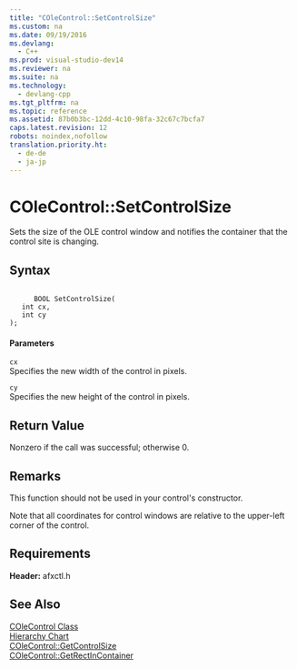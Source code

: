 ```yaml
---
title: "COleControl::SetControlSize"
ms.custom: na
ms.date: 09/19/2016
ms.devlang: 
  - C++
ms.prod: visual-studio-dev14
ms.reviewer: na
ms.suite: na
ms.technology: 
  - devlang-cpp
ms.tgt_pltfrm: na
ms.topic: reference
ms.assetid: 87b0b3bc-12dd-4c10-98fa-32c67c7bcfa7
caps.latest.revision: 12
robots: noindex,nofollow
translation.priority.ht: 
  - de-de
  - ja-jp
---
```

# COleControl::SetControlSize
Sets the size of the OLE control window and notifies the container that the control site is changing.  
  
## Syntax  
  
```  
  
      BOOL SetControlSize(  
   int cx,  
   int cy   
);  
```  
  
#### Parameters  
 `cx`  
 Specifies the new width of the control in pixels.  
  
 `cy`  
 Specifies the new height of the control in pixels.  
  
## Return Value  
 Nonzero if the call was successful; otherwise 0.  
  
## Remarks  
 This function should not be used in your control's constructor.  
  
 Note that all coordinates for control windows are relative to the upper-left corner of the control.  
  
## Requirements  
 **Header:** afxctl.h  
  
## See Also  
 [COleControl Class](../vs140/COleControl-Class.md)   
 [Hierarchy Chart](../vs140/Hierarchy-Chart.md)   
 [COleControl::GetControlSize](../vs140/COleControl--GetControlSize.md)   
 [COleControl::GetRectInContainer](../vs140/COleControl--GetRectInContainer.md)